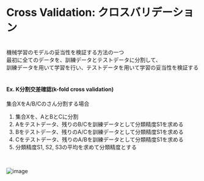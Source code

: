 # Cross Validation: クロスバリデーション
<br>
機械学習のモデルの妥当性を検証する方法の一つ<br>
最初に全てのデータを、訓練データとテストデータに分割して、<br>
訓練データを用いて学習を行い、テストデータを用いて学習の妥当性を検証する<br>
<br>

#### Ex. K分割交差確認(k-fold cross validation)
集合XをA/B/Cのさん分割する場合

1. 集合Xを、AとBとCに分割
2. Aをテストデータ、残りのB/Cを訓練データとして分類精度S1を求める
3. Bをテストデータ、残りのA/Cを訓練データとして分類精度S1を求める
4. Cをテストデータ、残りのA/Bを訓練データとして分類精度S1を求める
5. 分類精度S1, S2, S3の平均を求めて分類精度とする<br>
<br>

![image](https://user-images.githubusercontent.com/17031124/42502738-d2ff50ca-8471-11e8-8307-ac6f5a22e109.png)